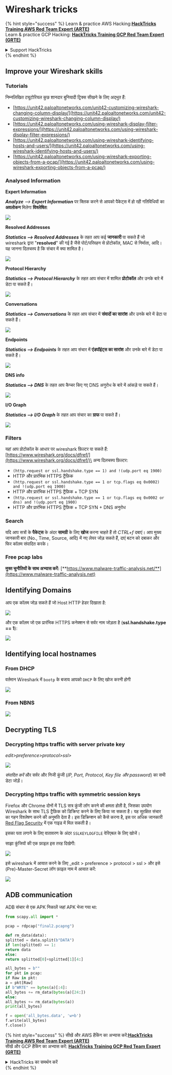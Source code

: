 # Wireshark tricks

{% hint style="success" %}
Learn & practice AWS Hacking:<img src="/.gitbook/assets/arte.png" alt="" data-size="line">[**HackTricks Training AWS Red Team Expert (ARTE)**](https://training.hacktricks.xyz/courses/arte)<img src="/.gitbook/assets/arte.png" alt="" data-size="line">\
Learn & practice GCP Hacking: <img src="/.gitbook/assets/grte.png" alt="" data-size="line">[**HackTricks Training GCP Red Team Expert (GRTE)**<img src="/.gitbook/assets/grte.png" alt="" data-size="line">](https://training.hacktricks.xyz/courses/grte)

<details>

<summary>Support HackTricks</summary>

* Check the [**subscription plans**](https://github.com/sponsors/carlospolop)!
* **Join the** 💬 [**Discord group**](https://discord.gg/hRep4RUj7f) or the [**telegram group**](https://t.me/peass) or **follow** us on **Twitter** 🐦 [**@hacktricks\_live**](https://twitter.com/hacktricks\_live)**.**
* **Share hacking tricks by submitting PRs to the** [**HackTricks**](https://github.com/carlospolop/hacktricks) and [**HackTricks Cloud**](https://github.com/carlospolop/hacktricks-cloud) github repos.

</details>
{% endhint %}


## Improve your Wireshark skills

### Tutorials

निम्नलिखित ट्यूटोरियल कुछ शानदार बुनियादी ट्रिक्स सीखने के लिए अद्भुत हैं:

* [https://unit42.paloaltonetworks.com/unit42-customizing-wireshark-changing-column-display/](https://unit42.paloaltonetworks.com/unit42-customizing-wireshark-changing-column-display/)
* [https://unit42.paloaltonetworks.com/using-wireshark-display-filter-expressions/](https://unit42.paloaltonetworks.com/using-wireshark-display-filter-expressions/)
* [https://unit42.paloaltonetworks.com/using-wireshark-identifying-hosts-and-users/](https://unit42.paloaltonetworks.com/using-wireshark-identifying-hosts-and-users/)
* [https://unit42.paloaltonetworks.com/using-wireshark-exporting-objects-from-a-pcap/](https://unit42.paloaltonetworks.com/using-wireshark-exporting-objects-from-a-pcap/)

### Analysed Information

**Expert Information**

_**Analyze** --> **Expert Information**_ पर क्लिक करने से आपको पैकेट्स में हो रही गतिविधियों का **अवलोकन** मिलेगा **विश्लेषित**:

![](<../../../.gitbook/assets/image (256).png>)

**Resolved Addresses**

_**Statistics --> Resolved Addresses**_ के तहत आप कई **जानकारी** पा सकते हैं जो wireshark द्वारा "**resolved**" की गई है जैसे पोर्ट/परिवहन से प्रोटोकॉल, MAC से निर्माता, आदि। यह जानना दिलचस्प है कि संचार में क्या शामिल है।

![](<../../../.gitbook/assets/image (893).png>)

**Protocol Hierarchy**

_**Statistics --> Protocol Hierarchy**_ के तहत आप संचार में शामिल **प्रोटोकॉल** और उनके बारे में डेटा पा सकते हैं।

![](<../../../.gitbook/assets/image (586).png>)

**Conversations**

_**Statistics --> Conversations**_ के तहत आप संचार में **संवादों का सारांश** और उनके बारे में डेटा पा सकते हैं।

![](<../../../.gitbook/assets/image (453).png>)

**Endpoints**

_**Statistics --> Endpoints**_ के तहत आप संचार में **एंडपॉइंट्स का सारांश** और उनके बारे में डेटा पा सकते हैं।

![](<../../../.gitbook/assets/image (896).png>)

**DNS info**

_**Statistics --> DNS**_ के तहत आप कैप्चर किए गए DNS अनुरोध के बारे में आंकड़े पा सकते हैं।

![](<../../../.gitbook/assets/image (1063).png>)

**I/O Graph**

_**Statistics --> I/O Graph**_ के तहत आप संचार का **ग्राफ** पा सकते हैं।

![](<../../../.gitbook/assets/image (992).png>)

### Filters

यहां आप प्रोटोकॉल के आधार पर wireshark फ़िल्टर पा सकते हैं: [https://www.wireshark.org/docs/dfref/](https://www.wireshark.org/docs/dfref/)\
अन्य दिलचस्प फ़िल्टर:

* `(http.request or ssl.handshake.type == 1) and !(udp.port eq 1900)`
* HTTP और प्रारंभिक HTTPS ट्रैफ़िक
* `(http.request or ssl.handshake.type == 1 or tcp.flags eq 0x0002) and !(udp.port eq 1900)`
* HTTP और प्रारंभिक HTTPS ट्रैफ़िक + TCP SYN
* `(http.request or ssl.handshake.type == 1 or tcp.flags eq 0x0002 or dns) and !(udp.port eq 1900)`
* HTTP और प्रारंभिक HTTPS ट्रैफ़िक + TCP SYN + DNS अनुरोध

### Search

यदि आप सत्रों के **पैकेट्स** के अंदर **सामग्री** के लिए **खोज** करना चाहते हैं तो _CTRL+f_ दबाएं। आप मुख्य जानकारी बार (No., Time, Source, आदि) में नए लेयर जोड़ सकते हैं, दाएं बटन को दबाकर और फिर कॉलम संपादित करके।

### Free pcap labs

**मुफ्त चुनौतियों के साथ अभ्यास करें:** [**https://www.malware-traffic-analysis.net/**](https://www.malware-traffic-analysis.net)

## Identifying Domains

आप एक कॉलम जोड़ सकते हैं जो Host HTTP हेडर दिखाता है:

![](<../../../.gitbook/assets/image (639).png>)

और एक कॉलम जो एक प्रारंभिक HTTPS कनेक्शन से सर्वर नाम जोड़ता है (**ssl.handshake.type == 1**):

![](<../../../.gitbook/assets/image (408) (1).png>)

## Identifying local hostnames

### From DHCP

वर्तमान Wireshark में `bootp` के बजाय आपको `DHCP` के लिए खोज करनी होगी

![](<../../../.gitbook/assets/image (1013).png>)

### From NBNS

![](<../../../.gitbook/assets/image (1003).png>)

## Decrypting TLS

### Decrypting https traffic with server private key

_edit>preference>protocol>ssl>_

![](<../../../.gitbook/assets/image (1103).png>)

_संपादित करें_ और सर्वर और निजी कुंजी (_IP, Port, Protocol, Key file और password_) का सभी डेटा जोड़ें।

### Decrypting https traffic with symmetric session keys

Firefox और Chrome दोनों में TLS सत्र कुंजी लॉग करने की क्षमता होती है, जिसका उपयोग Wireshark के साथ TLS ट्रैफ़िक को डिक्रिप्ट करने के लिए किया जा सकता है। यह सुरक्षित संचार का गहन विश्लेषण करने की अनुमति देता है। इस डिक्रिप्शन को कैसे करना है, इस पर अधिक जानकारी [Red Flag Security](https://redflagsecurity.net/2019/03/10/decrypting-tls-wireshark/) में एक गाइड में मिल सकती है।

इसका पता लगाने के लिए वातावरण के अंदर `SSLKEYLOGFILE` वेरिएबल के लिए खोजें।

साझा कुंजियों की एक फ़ाइल इस तरह दिखेगी:

![](<../../../.gitbook/assets/image (820).png>)

इसे wireshark में आयात करने के लिए _edit > preference > protocol > ssl > और इसे (Pre)-Master-Secret लॉग फ़ाइल नाम में आयात करें:

![](<../../../.gitbook/assets/image (989).png>)

## ADB communication

ADB संचार से एक APK निकालें जहां APK भेजा गया था:
```python
from scapy.all import *

pcap = rdpcap("final2.pcapng")

def rm_data(data):
splitted = data.split(b"DATA")
if len(splitted) == 1:
return data
else:
return splitted[0]+splitted[1][4:]

all_bytes = b""
for pkt in pcap:
if Raw in pkt:
a = pkt[Raw]
if b"WRTE" == bytes(a)[:4]:
all_bytes += rm_data(bytes(a)[24:])
else:
all_bytes += rm_data(bytes(a))
print(all_bytes)

f = open('all_bytes.data', 'w+b')
f.write(all_bytes)
f.close()
```
{% hint style="success" %}
सीखें और AWS हैकिंग का अभ्यास करें:<img src="/.gitbook/assets/arte.png" alt="" data-size="line">[**HackTricks Training AWS Red Team Expert (ARTE)**](https://training.hacktricks.xyz/courses/arte)<img src="/.gitbook/assets/arte.png" alt="" data-size="line">\
सीखें और GCP हैकिंग का अभ्यास करें: <img src="/.gitbook/assets/grte.png" alt="" data-size="line">[**HackTricks Training GCP Red Team Expert (GRTE)**<img src="/.gitbook/assets/grte.png" alt="" data-size="line">](https://training.hacktricks.xyz/courses/grte)

<details>

<summary>HackTricks का समर्थन करें</summary>

* [**सदस्यता योजनाएँ**](https://github.com/sponsors/carlospolop) देखें!
* **हमारे** 💬 [**Discord समूह**](https://discord.gg/hRep4RUj7f) या [**telegram समूह**](https://t.me/peass) में शामिल हों या **हमारा अनुसरण करें** **Twitter** 🐦 [**@hacktricks\_live**](https://twitter.com/hacktricks\_live)**.**
* **हैकिंग ट्रिक्स साझा करें और** [**HackTricks**](https://github.com/carlospolop/hacktricks) और [**HackTricks Cloud**](https://github.com/carlospolop/hacktricks-cloud) github रिपोजिटरी में PRs सबमिट करें।

</details>
{% endhint %}
